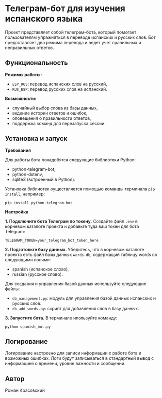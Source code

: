 # Телеграм-бот для изучения испанского языка
Проект представляет собой телеграм-бота, который помогает пользователям упражняться в переводе испанских и русских слов.
Бот предоставляет два режима перевода и ведет учет правильных и неправильных ответов.

## Функциональность

**Режимы работы:**
   - `ESP_RUS`: перевод испанских слов на русский,
   - `RUS_ESP`: перевод русских слов на испанский.

**Возможности:**
   - случайный выбор слова из базы данных,
   - ведение истории ответов и ошибок,
   - оповещения о правильности ответов,
   - поддержка команд для перезапуска сессии.

## Установка и запуск

**Требования**

Для работы бота понадобятся следующие библиотеки Python:
- python-telegram-bot,
- python-dotenv,
- sqlite3 (встроенный в Python).

Установка библиотек оуществляется помощью команды терминала `pip install`, например:
```
pip install python-telegram-bot
```


**Настройка**

**1. Подключите бота Телеграм по токену.**
Создайте файл `.env` в корневом каталоге проекта и добавьте туда ваш токен для бота Telegram:
```
TELEGRAM_TOKEN=your_telegram_bot_token_here
```

**2. Подготовьте базу данных.**
Убедитесь, что в корневом каталоге проекта есть файл базы данных `words.db`, содержащий таблицу words со следующими полями:
- spanish (испанское слово),
- russian (русское слово).

Для создания и управления базой данных используйте следующие файлы:
 - `db_management.py`: модуль для управления базой данных испанских и русских слов.
 - `db_add_words.py`: скрипт для добавления слов в базу данных.

**3. Запустите бота.**
В терминале ипользуйте команду:
```
python spanish_bot.py
```

## Логирование

Логирование настроено для записи информации о работе бота и возможных ошибках. Логи будут записываться в стандартный вывод с информацией о времени, уровне важности и сообщении.

## Автор
Роман Красовский
